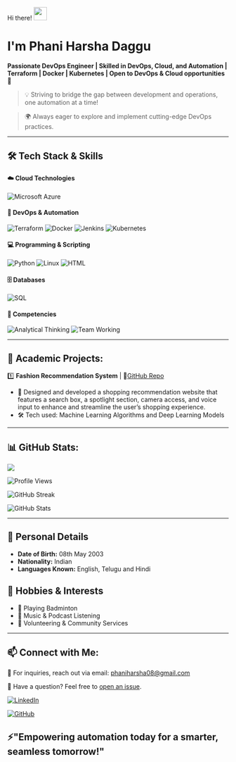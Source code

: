 Hi there! <img src="https://media.giphy.com/media/hvRJCLFzcasrR4ia7z/giphy.gif" width="30" height="30">


# I'm Phani Harsha Daggu 

**Passionate DevOps Engineer | Skilled in DevOps, Cloud, and Automation | Terraform | Docker | Kubernetes | Open to DevOps & Cloud opportunities🚀**

> 💡 Striving to bridge the gap between development and operations, one automation at a time!

> 🌍 Always eager to explore and implement cutting-edge DevOps practices.

---

## 🛠 Tech Stack & Skills  

#### ☁️ Cloud Technologies  
![Microsoft Azure](https://img.shields.io/badge/Azure-0078D4?style=for-the-badge&logo=microsoftazure&logoColor=white)  

#### 🔧 DevOps & Automation  
![Terraform](https://img.shields.io/badge/Terraform-623CE4?style=for-the-badge&logo=terraform&logoColor=white)  ![Docker](https://img.shields.io/badge/Docker-2496ED?style=for-the-badge&logo=docker&logoColor=white)  ![Jenkins](https://img.shields.io/badge/Jenkins-D24939?style=for-the-badge&logo=jenkins&logoColor=white) ![Kubernetes](https://img.shields.io/badge/Kubernetes-326CE5?style=for-the-badge&logo=kubernetes&logoColor=white)  

#### 💻 Programming & Scripting  
![Python](https://img.shields.io/badge/Python-3776AB?style=for-the-badge&logo=python&logoColor=white)  ![Linux](https://img.shields.io/badge/Linux-FCC624?style=for-the-badge&logo=linux&logoColor=black)  ![HTML](https://img.shields.io/badge/HTML5-E34F26?style=for-the-badge&logo=html5&logoColor=white)  

#### 🗄️ Databases  
![SQL](https://img.shields.io/badge/SQL-4479A1?style=for-the-badge&logo=mysql&logoColor=white)  

#### 🚀 Competencies  

![Analytical Thinking](https://img.shields.io/badge/Analytical%20Thinking-2C3E50?style=for-the-badge&labelColor)  ![Team Working](https://img.shields.io/badge/Team%20Working-2C3E50?style=for-the-badge&labelColor)

---

## 📌 Academic Projects:

1️⃣ **Fashion Recommendation System** | 🔗[GitHub Repo](https://github.com/Daggu-phaniharsha/Fashion_Recommendation_System/tree/main)
   - 🌟 Designed and developed a shopping recommendation website that features a search box, a spotlight section, camera access, and voice input to enhance and streamline the user’s shopping experience.
   - 🛠 Tech used: Machine Learning Algorithms and Deep Learning Models

<!--
2️⃣ **Software Version Control With GIT** | 🔗[GitHub Repo](https://github.com/MadhunadhGurram/Software_Version_Control_With_Git) 
   - 🌟 Effectively deployed a dynamic web page utilizing Git Bash and Jenkins tools within a Linux environment, showcasing adeptness and proficiency in modern development methodologies.
   - 🛠 Tech used: Git, GitHub, AWS EC2 and Jenkins
-->
---

## 📊 GitHub Stats:

<img src="https://img.shields.io/github/followers/Daggu-phaniharsha?label=Followers&style=social">

![Profile Views](https://komarev.com/ghpvc/?username=Daggu-phaniharsha&color=blue&style=for-the-badge)

![GitHub Streak](https://github-readme-streak-stats.herokuapp.com/?user=Daggu-phaniharsha&theme=tokyonight)

![GitHub Stats](https://github-readme-stats.vercel.app/api?username=Daggu-phaniharsha&show_icons=true&theme=tokyonight)

---
## 🌟 Personal Details  

- **Date of Birth:** 08th May 2003  
- **Nationality:** Indian  
- **Languages Known:** English, Telugu and Hindi

## 🎯 Hobbies & Interests  

- 🏸 Playing Badminton  
- 🎵 Music & Podcast Listening  
- 🤝 Volunteering & Community Services 

---

## 📫 Connect with Me:

📧 For inquiries, reach out via email: [phaniharsha08@gmail.com](mailto:phaniharsha08@gmail.com)

💬 Have a question? Feel free to [open an issue](https://github.com/Daggu-phaniharsha/repository/issues).


[![LinkedIn](https://img.shields.io/badge/LinkedIn-0A66C2?style=for-the-badge&logo=linkedin&logoColor=white)](http://linkedin.com/in/phaniharsha-daggu-ph950970)   

[![GitHub](https://img.shields.io/badge/GitHub-grey?style=for-the-badge&logo=github&logoColor=white)](https://github.com/Daggu-phaniharsha)  


## ⚡"Empowering automation today for a smarter, seamless tomorrow!"
